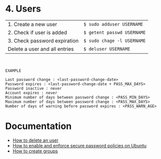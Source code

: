 # 4. Users

|                               |                             |
| ----------------------------- | --------------------------- |
| 1. Create a new user          | `$ sudo adduser USERNAME`
| 2. Check if user is added     | `$ getent passwd USERNAME`
| 3. Check password expiration  | `$ sudo chage -l USERNAME`
| Delete a user and all entries | `$ deluser USERNAME`

<br>

```
EXAMPLE

Last password change : <last-password-change-date>
Password expires : <last-password-change-date + PASS_MAX_DAYS>
Password inactive : never
Account expires : never
Minimum number of days between password change : <PASS_MIN_DAYS>
Maximum number of days between password change : <PASS_MAX_DAYS>
Number of days of warning before password expires : <PASS_WARN_AGE>
```

# Documentation

- [How to delete an user](https://www.cyberciti.biz/faq/linux-remove-user-command/)
- [How to enable and enforce secure password policies on Ubuntu](https://linuxhint.com/secure_password_policies_ubuntu/)
- [How to create groups](https://linuxize.com/post/how-to-create-groups-in-linux/)
